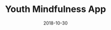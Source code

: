---
title: Youth Mindfulness App
date: '2018-10-30'
area: inprogress
subdomain: Mental Health
status: Design
authors:
  - authorimage: /img/uploads/gunning.jpg
    authorname: 'Faith Gunning, PhD'
    authorrole: Principal Investigator
  - authorimage: /img/uploads/falk.jpg
    authorname: 'Avital Falk, PhD'
    authorrole: Co-Investigator
  - authorimage: /img/uploads/jones.jpg
    authorname: 'Rebecca M. Jones, PhD'
    authorrole: Co-Investigator
summary: >-
  Test the effectiveness of a mindfulness app among youth 13-22 years old. This will be a three arm trial leveraging gamification and supportive social incentives approaches.
results:
  - result:
features:
  - feature: Device integrations
  - feature: 2-way texting
  - feature: Social incentives
spotlight: false
pubs:
condition: Hypertension
intervention: Wearables & remote monitoring
outcome: Increased physical activity
dedicatedpage: true
label: Standard of Care
---